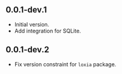 ## 0.0.1-dev.1

- Initial version.
- Add integration for SQLite.

## 0.0.1-dev.2

- Fix version constraint for `loxia` package.